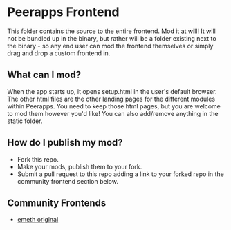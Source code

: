 Peerapps Frontend
===
This folder contains the source to the entire frontend. Mod it at will! It will not be bundled up in the binary, but rather will be a folder existing next to the binary - so any end user can mod the frontend themselves or simply drag and drop a custom frontend in.

## What can I mod?
When the app starts up, it opens setup.html in the user's default browser. The other html files are the other landing pages for the different modules within Peerapps. You need to keep those html pages, but you are welcome to mod them however you'd like! You can also add/remove anything in the static folder.

## How do I publish my mod?
 - Fork this repo.
 - Make your mods, publish them to your fork.
 - Submit a pull request to this repo adding a link to your forked repo in the community frontend section below.

## Community Frontends
 - [emeth original](http://github.com)
